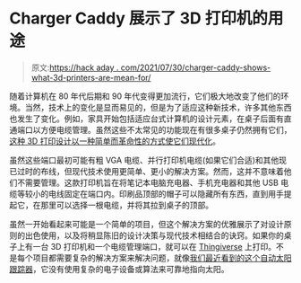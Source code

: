 # Charger Caddy 展示了 3D 打印机的用途

> 原文:[https://hack aday . com/2021/07/30/charger-caddy-shows-what-3d-printers-are-mean-for/](https://hackaday.com/2021/07/30/charger-caddy-shows-what-3d-printers-were-meant-for/)

随着计算机在 80 年代后期和 90 年代变得更加流行，它们极大地改变了他们的环境。当然，技术上的变化是显而易见的，但是为了适应这种新技术，许多其他东西也发生了变化。例如，家具开始包括适应台式计算机的设计元素，在桌子后面有直通端口以方便电缆管理。虽然这些不太常见的功能现在有很多桌子仍然拥有它们，[这种 3D 打印设计以一种简单而革命性的方式使它们现代化](https://www.reddit.com/r/functionalprint/comments/otmn94/was_tired_of_having_to_plug_in_and_feed_different/)。

虽然这些端口最初可能有粗 VGA 电缆、并行打印机电缆(如果它们合适)和其他现已过时的布线，但现代技术使用更简单、更小的解决方案。然而，这并不意味着他们不需要管理。这款打印机旨在将笔记本电脑充电器、手机充电器和其他 USB 电缆等较小的电线固定在端口内。印刷品顶部的帽子可以隐藏所有东西，直到用手提起它，在那里可以选择一根电缆，并将其拉到桌子的顶部。

虽然一开始看起来可能是一个简单的项目，但这个解决方案的优雅展示了对设计原则的出色使用，以及将稍显陈旧的设计决策与现代技术相结合的诀窍。如果你的桌子上有一台 3D 打印机和一个电缆管理端口，就可以在 [Thingiverse](https://www.thingiverse.com/thing:4919644) 上打印。不是每个项目都需要复杂的解决方案来解决问题，就像[我们最近看到的这个自动太阳跟踪器](https://hackaday.com/2021/07/25/a-simple-sun-tracker-with-very-few-parts/)，它没有使用复杂的电子设备或算法来可靠地指向太阳。